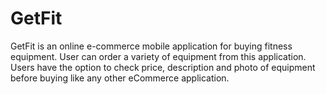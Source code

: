 # GetFit
GetFit is an online e-commerce mobile application for buying fitness equipment. User can order a variety of equipment from this application. Users have the option to check price, description and photo of equipment before buying like any other eCommerce application.
